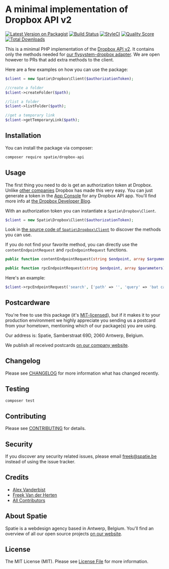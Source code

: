 # A minimal implementation of Dropbox API v2

[![Latest Version on Packagist](https://img.shields.io/packagist/v/spatie/dropbox-api.svg?style=flat-square)](https://packagist.org/packages/spatie/dropbox-api)
[![Build Status](https://img.shields.io/travis/spatie/dropbox-api/master.svg?style=flat-square)](https://travis-ci.org/spatie/dropbox-api)
[![StyleCI](https://styleci.io/repos/88621289/shield?branch=master)](https://styleci.io/repos/88621289)
[![Quality Score](https://img.shields.io/scrutinizer/g/spatie/dropbox-api.svg?style=flat-square)](https://scrutinizer-ci.com/g/spatie/dropbox-api)
[![Total Downloads](https://img.shields.io/packagist/dt/spatie/dropbox-api.svg?style=flat-square)](https://packagist.org/packages/spatie/dropbox-api)

This is a minimal PHP implementation of the [Dropbox API v2](https://www.dropbox.com/developers/documentation/http/overview). It contains only the methods needed for [our flysystem-dropbox adapter](https://github.com/spatie/flysystem-dropbox). We are open however to PRs that add extra methods to the client. 

Here are a few examples on how you can use the package:

```php
$client = new Spatie\Dropbox\Client($authorizationToken);

//create a folder
$client->createFolder($path);

//list a folder
$client->listFolder($path);

//get a temporary link
$client->getTemporaryLink($path);
```
## Installation

You can install the package via composer:

``` bash
composer require spatie/dropbox-api
```

## Usage

The first thing you need to do is get an authorization token at Dropbox. Unlike [other companies](https://google.com) Dropbox has made this very easy. You can just generate a token in the [App Console](https://www.dropbox.com/developers/apps) for any Dropbox API app. You'll find more info at [the Dropbox Developer Blog](https://blogs.dropbox.com/developers/2014/05/generate-an-access-token-for-your-own-account/).

With an authorization token you can instantiate a `Spatie\Dropbox\Client`.

```php
$client = new Spatie\Dropbox\Client($authorizationToken);
```

Look in [the source code of `Spatie\Dropbox\Client`](https://github.com/spatie/dropbox-api/blob/master/src/Client.php) to discover the methods you can use.

If you do not find your favorite method, you can directly use the `contentEndpointRequest` and `rpcEndpointRequest` functions.

```php
public function contentEndpointRequest(string $endpoint, array $arguments, $body): ResponseInterface

public function rpcEndpointRequest(string $endpoint, array $parameters): array
```

Here's an example:

```php
$client->rpcEndpointRequest('search', ['path' => '', 'query' => 'bat cave']);
```

## Postcardware

You're free to use this package (it's [MIT-licensed](LICENSE.md)), but if it makes it to your production environment we highly appreciate you sending us a postcard from your hometown, mentioning which of our package(s) you are using.

Our address is: Spatie, Samberstraat 69D, 2060 Antwerp, Belgium.

We publish all received postcards [on our company website](https://spatie.be/en/opensource/postcards).


## Changelog

Please see [CHANGELOG](CHANGELOG.md) for more information what has changed recently.

## Testing

``` bash
composer test
```

## Contributing

Please see [CONTRIBUTING](CONTRIBUTING.md) for details.

## Security

If you discover any security related issues, please email freek@spatie.be instead of using the issue tracker.

## Credits

- [Alex Vanderbist](https://github.com/AlexVanderbist)
- [Freek Van der Herten](https://github.com/freekmurze)
- [All Contributors](../../contributors)

## About Spatie

Spatie is a webdesign agency based in Antwerp, Belgium. You'll find an overview of all our open source projects [on our website](https://spatie.be/opensource).

## License

The MIT License (MIT). Please see [License File](LICENSE.md) for more information.
